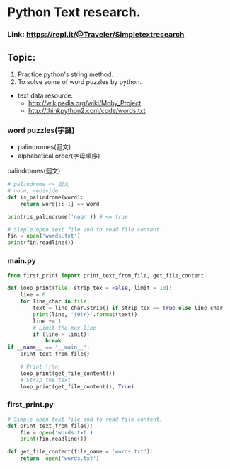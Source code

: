 # Python Text research.

### Link: https://repl.it/@Traveler/Simpletextresearch

## Topic:
1. Practice python's string method.
2. To solve some of word puzzles by python.

* text data resource:
    * http://wikipedia.org/wiki/Moby_Project
    * http://thinkpython2.com/code/words.txt
### word puzzles(字謎)
- palindromes(迴文)
- alphabetical order(字母順序)

palindromes(迴文)
```python
# palindrome <= 迴文
# noon, redivide
def is_palindrome(word):
    return word[::-1] == word

print(is_palindrome('noon')) # <= true

# Simple open text file and to read file content.
fin = open('words.txt')
print(fin.readline())
```

### main.py
```python
from first_print import print_text_from_file, get_file_content

def loop_print(file, strip_tex = False, limit = 10):
    line = 0
    for line_char in file:
        text = line_char.strip() if strip_tex == True else line_char
        print(line, '{0!r}'.format(text))
        line += 1
        # Limit the max line
        if (line > limit):
            break
if __name__ == '__main__':
    print_text_from_file()

    # Print \r\n
    loop_print(get_file_content())
    # Strip the text
    loop_print(get_file_content(), True)
```
### first_print.py
```python
# Simple open text file and to read file content.
def print_text_from_file():
    fin = open('words.txt')
    print(fin.readline())

def get_file_content(file_name = 'words.txt'):
    return  open('words.txt')
```
